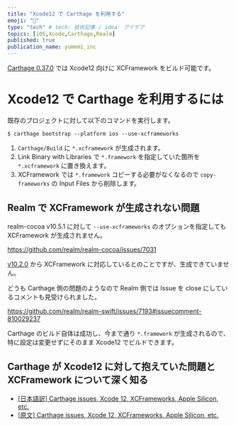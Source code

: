 ```yaml
---
title: "Xcode12 で Carthage を利用する"
emoji: "🔨"
type: "tech" # tech: 技術記事 / idea: アイデア
topics: [iOS,Xcode,Carthage,Realm]
published: true
publication_name: yumemi_inc
---
```


[Carthage 0.37.0](https://github.com/Carthage/Carthage/releases/tag/0.37.0) では Xcode12 向けに XCFramework をビルド可能です。

# Xcode12 で Carthage を利用するには

既存のプロジェクトに対して以下のコマンドを実行します。

```
$ carthage bootstrap --platform ios --use-xcframeworks
```

1. `Carthage/Build` に `*.xcframework` が生成されます。
2. Link Binary with Libraries で `*.framework` を指定していた箇所を `*.xcframework` に置き換えます。
3. XCFramework では `*.framework` コピーする必要がなくなるので `copy-frameworks` の Input Files から削除します。

## Realm で XCFramework が生成されない問題

realm-cocoa v10.5.1 に対して `--use-xcframeworks` のオプションを指定しても XCFramework が生成されません。

https://github.com/realm/realm-cocoa/issues/7031

[v10.2.0](https://github.com/realm/realm-cocoa/releases/tag/v10.2.0) から XCFramework に対応しているとのことですが、生成できていません。

どうも Carthage 側の問題のようなので Realm 側では Issue を close にしているコメントも見受けられました。

https://github.com/realm/realm-swift/issues/7193#issuecomment-810029237

Carthage のビルド自体は成功し、今まで通り `*.framework` が生成されるので、特に設定は変更せずにそのまま Xcode12 でビルドできます。

## Carthage が Xcode12 に対して抱えていた問題と XCFramework について深く知る

* [[日本語訳] Carthage issues, Xcode 12, XCFrameworks, Apple Silicon, etc.](https://zeero.medium.com/%E6%97%A5%E6%9C%AC%E8%AA%9E%E8%A8%B3-carthage-issues-xcode-12-xcframeworks-apple-silicon-etc-fa1932769ad3)
* [[原文] Carthage issues, Xcode 12, XCFrameworks, Apple Silicon, etc.](https://medium.com/@quentinfasquel/carthage-issues-xcode-12-xcframeworks-apple-silicon-etc-1c60d8635dbc)

